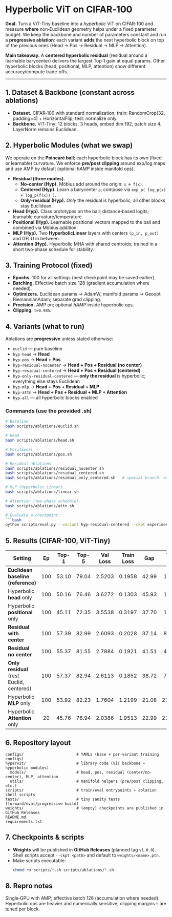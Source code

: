 
# Hyperbolic ViT on CIFAR‑100

**Goal.** Turn a ViT‑Tiny baseline into a *hyperbolic* ViT on CIFAR‑100 and measure **where** non‑Euclidean geometry helps under a fixed parameter budget.  We keep the backbone and number of parameters constant and run a **progressive ablation**: each variant **adds** the next hyperbolic block on top of the previous ones (Head → Pos → Residual → MLP → Attention).  

**Main takeaway.** A **centered hyperbolic residual** (residual around a learnable barycenter) delivers the largest Top‑1 gain at equal params. Other hyperbolic blocks (head, positional, MLP, attention) show different accuracy/compute trade‑offs.

---

## 1. Dataset & Backbone (constant across ablations)
- **Dataset.** CIFAR‑100 with standard normalization; train: RandomCrop(32, padding=4) + HorizontalFlip; test: normalize only.
- **Backbone.** ViT‑Tiny: 12 blocks, 3 heads, embed dim 192, patch size 4. LayerNorm remains Euclidean.

## 2. Hyperbolic Modules (what we swap)
We operate on the **Poincaré ball**; each hyperbolic block has its own (fixed or learnable) curvature. We enforce **pre/post clipping** around exp/log maps and use AMP by default (optional *hAMP* inside manifold ops).

- **Residual (three modes).**
  - **No‑center (Hyp).** Mӧbius add around the origin: `x ⊕ f(x)`.
  - **Centered (Hyp).** Learn a barycenter `p`; compose via `exp_p( log_p(x) + log_p(f(x)) )`.
  - **Only‑residual (Hyp).** *Only* the residual is hyperbolic; all other blocks stay Euclidean.
- **Head (Hyp).** Class prototypes on the ball; distance‑based logits; learnable curvature/temperature.
- **Positional (Hyp).** Learnable positional vectors mapped to the ball and combined via Mӧbius addition.
- **MLP (Hyp).** Two **HyperbolicLinear** layers with centers `(p_in, p_out)` and GELU in between.
- **Attention (Hyp).** Hyperbolic MHA with shared centroids; trained in a short two‑phase schedule for stability.

## 3. Training Protocol (fixed)
- **Epochs.** 100 for all settings (best checkpoint may be saved earlier).
- **Batching.** Effective batch size 128 (gradient accumulation where needed).
- **Optimizers.** Euclidean params → AdamW; manifold params → Geoopt RiemannianAdam; separate grad clipping.
- **Precision.** AMP on; optional *hAMP* inside hyperbolic ops.
- **Clipping.** `t=0.985`.
 
## 4. Variants (what to run)
Ablations are **progressive** unless stated otherwise:

- `euclid` — pure baseline
- `hyp-head` → **Head**
- `hyp-pos` → **Head + Pos**
- `hyp-residual-nocenter` → **Head + Pos + Residual (no center)**
- `hyp-residual-centered` → **Head + Pos + Residual (centered)**
- `hyp-only-residual-centered` — **only the residual** is hyperbolic; everything else stays Euclidean
- `hyp-mlp` → **Head + Pos + Residual + MLP**
- `hyp-attn` → **Head + Pos + Residual + MLP + Attention**
- `hyp-all` — all hyperbolic blocks enabled

### Commands (use the provided .sh)
```bash
# Baseline
bash scripts/ablations/euclid.sh

# Head 
bash scripts/ablations/head.sh

# Positional
bash scripts/ablations/pos.sh

# Residual ablations
bash scripts/ablations/residual_nocenter.sh
bash scripts/ablations/residual_centered.sh
bash scripts/ablations/residual_only_centered.sh   # special branch: only residual is hyperbolic

# MLP (Hyperbolic Linear)
bash scripts/ablations/linear.sh

# Attention (two-phase schedule)
bash scripts/ablations/attn.sh

# Evaluate a checkpoint:
```bash
python scripts/eval.py --variant hyp-residual-centered --ckpt experiments/residual_centered/h_residual_centered.pth
```

## 5. Results (CIFAR-100, ViT-Tiny)

| Setting                                  | Ep | Top-1 | Top-5 | Val Loss | Train Loss |  Gap  | Total time | imgs/s | pball | hball |
|------------------------------------------|:--:|:-----:|:-----:|:--------:|:----------:|:-----:|:----------:|:------:|:-----:|:-----:|
| **Euclidean baseline (reference)**       |100 | 53.10 | 79.04 |  2.5203  |   0.1958   | 42.99 |   1h07m    | 1327.8 |   —   |   —   |
| Hyperbolic **head** only                 |100 | 50.16 | 76.46 |  3.6272  |   0.1303   | 45.93 |   1h15m    | 1225.3 |   —   | 1.54  |
| Hyperbolic **positional** only           |100 | 45.11 | 72.35 |  3.5538  |   0.3197   | 37.70 |   1h19m    | 1133.3 | 1.72  | 1.47  |
| **Residual with center**                 |100 | 57.39 | 82.99 |  2.6093  |   0.2028   | 37.14 |   8h05m    |  177.0 | 1.91  | 0.99  |
| **Residual no center**                   |100 | 55.37 | 81.55 |  2.7884  |   0.1921   | 41.51 |   4h28m    |  332.5 | 1.79  | 0.99  |
| **Only residual** (rest Euclid, centered)|100 | 57.37 | 82.94 |  2.6113  |   0.1852   | 38.72 |   7h30m    |  180.0 | 1.91  | 0.99  |
| Hyperbolic **MLP** only                  |100 | 53.92 | 82.23 |  1.7604  |   1.2199   | 21.08 |  23h44m    |  60.1  | 2.48  | 0.82  |
| Hyperbolic **Attention** only            | 20 | 45.76 | 76.94 |  2.0386  |   1.9513   | 22.99 |  21h05m    |  12.4  | 2.48  | 0.81  |


## 6. Repository layout
```
configs/                       # YAMLs (base + per-variant training configs)
hypervit/                      # library code (ViT backbone + hyperbolic modules)
  models/                      # head, pos, residual (center/no-center), MLP, attention
  utils/                       # manifold helpers (pre/post clipping, etc.)
scripts/                       # train/eval entrypoints + ablation shell scripts
tests/                         # tiny sanity tests (forward/eval/progressive build)
weights/                       # (empty) checkpoints are published in GitHub Releases
README.md
requirements.txt
```

## 7. Checkpoints & scripts
- **Weights** will be published in **GitHub Releases** (planned tag `v1.0.0`). Shell scripts accept `--ckpt <path>` and default to `weights/<name>.pth`.
- Make scripts executable:
  ```bash
  chmod +x scripts/*.sh scripts/ablations/*.sh
  ```

## 8. Repro notes
Single‑GPU with AMP; effective batch 128 (accumulation where needed). Hyperbolic ops are heavier and numerically sensitive; clipping margins `t` are tuned per block.
